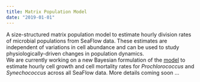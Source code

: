 ```yaml
---
title: Matrix Population Model
date: "2019-01-01"
---
```

A size-structured matrix population model to estimate hourly division rates of microbial populations from SeaFlow data. These estimates are independent of variations in cell abundance and can be used to study physiologically-driven changes in population dynamics.<br/>
We are currently working on a new Bayesian formulation of the [model](https://github.com/fribalet/Bayesian-matrixmodel) to estimate hourly cell growth and cell mortality rates for <i>Prochlorococcus</i> and <i>Synechococcus</i> across all SeaFlow data. More details coming soon ...

